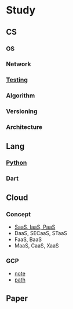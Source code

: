 # Study

## CS
### OS
### Network
### [Testing](https://github.com/AshbeeKim/cs-archive/wiki/Testing)
### Algorithm
### Versioning
### Architecture


## Lang
### [Python](https://github.com/AshbeeKim/cs-archive/wiki/Python)
### Dart

## Cloud
### Concept
* [SaaS, IaaS, PaaS](https://github.com/AshbeeKim/cs-archive/wiki/Concept-SIPaaS)
* DaaS, SECaaS, STaaS
* FaaS, BaaS
* MaaS, CaaS, XaaS

### GCP
* [note](https://github.com/AshbeeKim/cs-archive/wiki/GCP-note)
* [path](https://github.com/AshbeeKim/cs-archive/wiki/GCP-path)

## Paper
